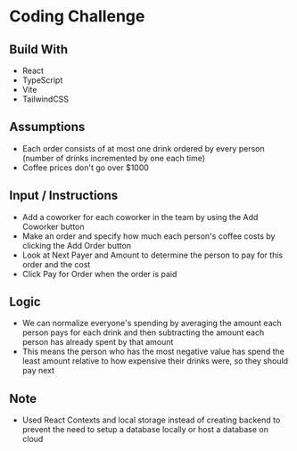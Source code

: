 # Coding Challenge

## Build With

-   React
-   TypeScript
-   Vite
-   TailwindCSS

## Assumptions

-   Each order consists of at most one drink ordered by every person (number of drinks incremented by one each time)
-   Coffee prices don't go over $1000

## Input / Instructions

-   Add a coworker for each coworker in the team by using the Add Coworker button
-   Make an order and specify how much each person's coffee costs by clicking the Add Order button
-   Look at Next Payer and Amount to determine the person to pay for this order and the cost
-   Click Pay for Order when the order is paid

## Logic

-   We can normalize everyone's spending by averaging the amount each person pays for each drink and then subtracting the amount each person has already spent by that amount
-   This means the person who has the most negative value has spend the least amount relative to how expensive their drinks were, so they should pay next

## Note

-   Used React Contexts and local storage instead of creating backend to prevent the need to setup a database locally or host a database on cloud
